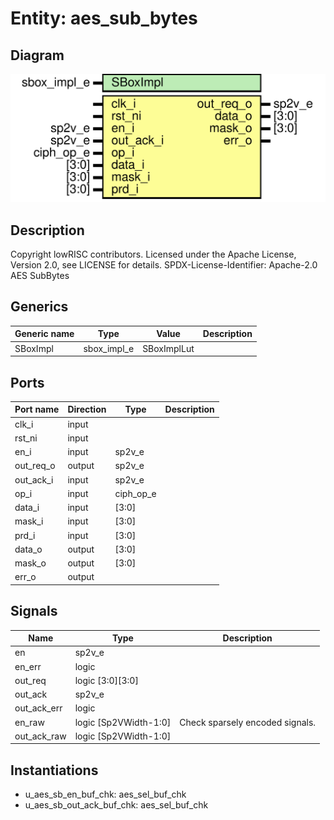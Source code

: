 # Entity: aes_sub_bytes
## Diagram
![Diagram](aes_sub_bytes.svg "Diagram")
## Description
Copyright lowRISC contributors.
 Licensed under the Apache License, Version 2.0, see LICENSE for details.
 SPDX-License-Identifier: Apache-2.0
 AES SubBytes
 
## Generics
| Generic name | Type        | Value       | Description |
| ------------ | ----------- | ----------- | ----------- |
| SBoxImpl     | sbox_impl_e | SBoxImplLut |             |
## Ports
| Port name | Direction | Type      | Description |
| --------- | --------- | --------- | ----------- |
| clk_i     | input     |           |             |
| rst_ni    | input     |           |             |
| en_i      | input     | sp2v_e    |             |
| out_req_o | output    | sp2v_e    |             |
| out_ack_i | input     | sp2v_e    |             |
| op_i      | input     | ciph_op_e |             |
| data_i    | input     | [3:0]     |             |
| mask_i    | input     | [3:0]     |             |
| prd_i     | input     | [3:0]     |             |
| data_o    | output    | [3:0]     |             |
| mask_o    | output    | [3:0]     |             |
| err_o     | output    |           |             |
## Signals
| Name        | Type                  | Description                      |
| ----------- | --------------------- | -------------------------------- |
| en          | sp2v_e                |                                  |
| en_err      | logic                 |                                  |
| out_req     | logic [3:0][3:0]      |                                  |
| out_ack     | sp2v_e                |                                  |
| out_ack_err | logic                 |                                  |
| en_raw      | logic [Sp2VWidth-1:0] | Check sparsely encoded signals.  |
| out_ack_raw | logic [Sp2VWidth-1:0] |                                  |
## Instantiations
- u_aes_sb_en_buf_chk: aes_sel_buf_chk
- u_aes_sb_out_ack_buf_chk: aes_sel_buf_chk
